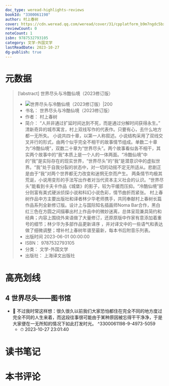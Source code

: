 ```yaml
---
doc_type: weread-highlights-reviews
bookId: "3300061198"
author: 村上春树
cover: https://cdn.weread.qq.com/weread/cover/31/cpplatform_b9m7ngdc5bxl9141zcgx9x/t7_cpplatform_b9m7ngdc5bxl9141zcgx9x1686221012.jpg
reviewCount: 0
noteCount: 1
isbn: 9787532793105
category: 文学-外国文学
lastReadDate: 2023-10-27
dg-publish: true
---
```

# 元数据
> [!abstract] 世界尽头与冷酷仙境（2023修订版）
> - ![ 世界尽头与冷酷仙境（2023修订版）|200](https://cdn.weread.qq.com/weread/cover/31/cpplatform_b9m7ngdc5bxl9141zcgx9x/t7_cpplatform_b9m7ngdc5bxl9141zcgx9x1686221012.jpg)
> - 书名： 世界尽头与冷酷仙境（2023修订版）
> - 作者： 村上春树
> - 简介： “人并非通过扩延时间达到不死，而是通过分解时间获得永生。”
清新奇异的城市寓言，村上双线写作的代表作。只要有心，去什么地方都一无所失。
小说共四十章，以第一人称叙述。小说结构采用了双线交叉并行的形式，由两个似乎完全不相干的故事情节组成。单数二十章为“冷酷仙境”，双数二十章为“世界尽头”。两个故事看似各不相干，其实两个故事中的“我”本质上是一个人的一体两面。“冷酷仙境”中的“我”是实际存在的现实世界，“世界尽头”的“我”是潜意识中的虚拟世界。“我”处于自我分裂的状态中，对一切的动摇不定无所适从。悲剧正是由于“我”对两个世界都无力改变和迷惘无奈而产生。
两条情节均极其荒诞，小说用变形的手法写出作者对当代资本主义社会的认识。“世界尽头”能看到卡夫卡作品《城堡》的影子，较为平缓而压抑。“冷酷仙境”部分则富有美式硬派侦探小说和科幻小说色彩，情节曲折而紧张。 
村上春树作品中方主要出版社和译者林少华老师携手，共同奉献村上春树长篇作品系列全新修订版。设计上与国际知名插画师Noma Bar合作，黑白红三色在方圆之间描摹出村上作品中的微妙迷离，总体呈现兼具简约和经典；内容上围绕外来语做了大量修订，还原原版中作家有意添加着重号的细节；林少华为多部作品更新译序 ，并对译文中的一些语气和表达做了细微调整；增补村上春树年谱至最新，每本书后附音乐列表。
> - 出版时间 2023-06-01 00:00:00
> - ISBN： 9787532793105
> - 分类： 文学-外国文学
> - 出版社： 上海译文出版社

# 高亮划线

## 4 世界尽头——图书馆


- 📌 不过我时常这样想：很久很久以前我们大家恐怕都住在完全不同的地方度过完全不同的人生来着，而这段往事很可能由于某种原因被忘得干干净净，于是大家便在一无所知的情况下如此打发时光。 ^3300061198-9-4973-5059
    - ⏱ 2023-10-27 23:01:40 
# 读书笔记

# 本书评论
